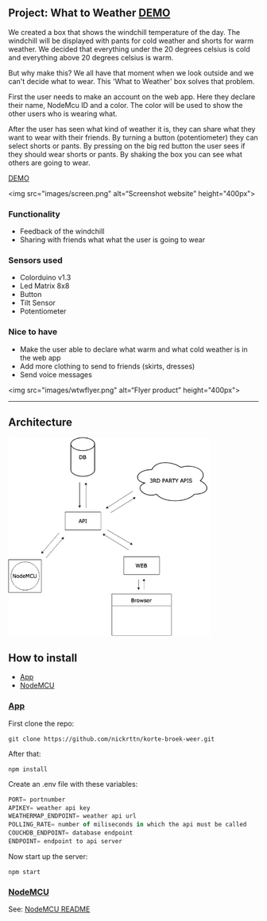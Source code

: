 ## Project: What to Weather [DEMO](https://korte-broek-weer.herokuapp.com)
We created a box that shows the windchill temperature of the day. The windchill will be displayed with pants for cold weather and shorts for warm weather. We decided that everything under the 20 degrees celsius is cold and everything above 20 degrees celsius is warm. 

But why make this? We all have that moment when we look outside and we can't decide what to wear. This 'What to Weather' box solves that problem.

First the user needs to make an account on the web app. Here they declare their name, NodeMcu ID and a color. The color will be used to show the other users who is wearing what.

After the user has seen what kind of weather it is, they can share what they want to wear with their friends. By turning a button (potentiometer) they can select shorts or pants. By pressing on the big red button the user sees if they should wear shorts or pants. By shaking the box you can see what others are going to wear.

[DEMO](https://korte-broek-weer.herokuapp.com)

<img src="images/screen.png" alt=“Screenshot website” height="400px">

### Functionality
- Feedback of the windchill 
- Sharing with friends what what the user is going to wear

### Sensors used
- Colorduino v1.3
- Led Matrix 8x8
- Button
- Tilt Sensor
- Potentiometer

### Nice to have
- Make the user able to declare what warm and what cold weather is in the web app
- Add more clothing to send to friends (skirts, dresses)
- Send voice messages

<img src="images/wtwflyer.png" alt=“Flyer product” height="400px">

-----

## Architecture
<img src="images/architectureWTW.png" alt=“Architecture” height="400px">

## How to install
- [App](#app)
- [NodeMCU](#nodemcu)


### [App](#app)
First clone the repo:
```git
git clone https://github.com/nickrttn/korte-broek-weer.git
```

After that:
```git
npm install
```

Create an .env file with these variables:
```javascript
PORT= portnumber
APIKEY= weather api key
WEATHERMAP_ENDPOINT= weather api url
POLLING_RATE= number of miliseconds in which the api must be called
COUCHDB_ENDPOINT= database endpoint
ENDPOINT= endpoint to api server
```

Now start up the server:
```git
npm start
```

### [NodeMCU](#nodemcu)
See: [NodeMCU README](https://github.com/nickrttn/korte-broek-weer/tree/master/arduino)
